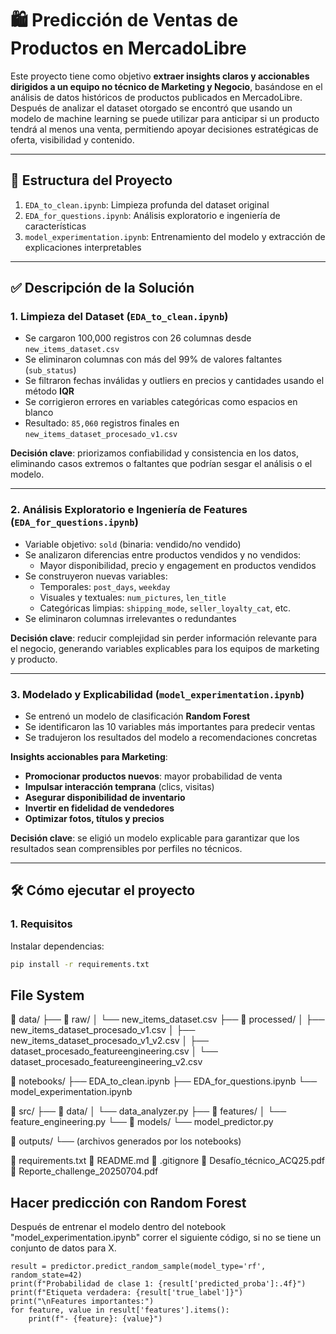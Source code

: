 # 🛍️ Predicción de Ventas de Productos en MercadoLibre

Este proyecto tiene como objetivo **extraer insights claros y accionables dirigidos a un equipo no técnico de Marketing y Negocio**, basándose en el análisis de datos históricos de productos publicados en MercadoLibre. Después de analizar el dataset otorgado se encontró que usando un modelo de machine learning se puede utilizar para anticipar si un producto tendrá al menos una venta, permitiendo apoyar decisiones estratégicas de oferta, visibilidad y contenido.

---

## 📂 Estructura del Proyecto

1. `EDA_to_clean.ipynb`: Limpieza profunda del dataset original
2. `EDA_for_questions.ipynb`: Análisis exploratorio e ingeniería de características
3. `model_experimentation.ipynb`: Entrenamiento del modelo y extracción de explicaciones interpretables

---

## ✅ Descripción de la Solución

### 1. Limpieza del Dataset (`EDA_to_clean.ipynb`)

- Se cargaron 100,000 registros con 26 columnas desde `new_items_dataset.csv`
- Se eliminaron columnas con más del 99% de valores faltantes (`sub_status`)
- Se filtraron fechas inválidas y outliers en precios y cantidades usando el método **IQR**
- Se corrigieron errores en variables categóricas como espacios en blanco
- Resultado: `85,060` registros finales en `new_items_dataset_procesado_v1.csv`

**Decisión clave**: priorizamos confiabilidad y consistencia en los datos, eliminando casos extremos o faltantes que podrían sesgar el análisis o el modelo.

---

### 2. Análisis Exploratorio e Ingeniería de Features (`EDA_for_questions.ipynb`)

- Variable objetivo: `sold` (binaria: vendido/no vendido)
- Se analizaron diferencias entre productos vendidos y no vendidos:
  - Mayor disponibilidad, precio y engagement en productos vendidos
- Se construyeron nuevas variables:
  - Temporales: `post_days`, `weekday`
  - Visuales y textuales: `num_pictures`, `len_title`
  - Categóricas limpias: `shipping_mode`, `seller_loyalty_cat`, etc.
- Se eliminaron columnas irrelevantes o redundantes

**Decisión clave**: reducir complejidad sin perder información relevante para el negocio, generando variables explicables para los equipos de marketing y producto.

---

### 3. Modelado y Explicabilidad (`model_experimentation.ipynb`)

- Se entrenó un modelo de clasificación **Random Forest**
- Se identificaron las 10 variables más importantes para predecir ventas
- Se tradujeron los resultados del modelo a recomendaciones concretas

**Insights accionables para Marketing**:
- **Promocionar productos nuevos**: mayor probabilidad de venta
- **Impulsar interacción temprana** (clics, visitas)
- **Asegurar disponibilidad de inventario**
- **Invertir en fidelidad de vendedores**
- **Optimizar fotos, títulos y precios**

**Decisión clave**: se eligió un modelo explicable para garantizar que los resultados sean comprensibles por perfiles no técnicos.

---

## 🛠️ Cómo ejecutar el proyecto

### 1. Requisitos

Instalar dependencias:

```bash
pip install -r requirements.txt
```

## File System

📁 data/
├── 📁 raw/
│   └── new_items_dataset.csv
├── 📁 processed/
│   ├── new_items_dataset_procesado_v1.csv
│   ├── new_items_dataset_procesado_v1_v2.csv
│   ├── dataset_procesado_featureengineering.csv
│   └── dataset_procesado_featureengineering_v2.csv

📁 notebooks/
├── EDA_to_clean.ipynb
├── EDA_for_questions.ipynb
└── model_experimentation.ipynb

📁 src/
├── 📁 data/
│   └── data_analyzer.py
├── 📁 features/
│   └── feature_engineering.py
└── 📁 models/
    └── model_predictor.py

📁 outputs/
└── (archivos generados por los notebooks)

📄 requirements.txt
📄 README.md
📄 .gitignore
📄 Desafío_técnico_ACQ25.pdf
📄 Reporte_challenge_20250704.pdf



## Hacer predicción con Random Forest

Después de entrenar el modelo dentro del notebook "model_experimentation.ipynb" correr el siguiente código, si no se tiene un conjunto de datos para X.
```
result = predictor.predict_random_sample(model_type='rf', random_state=42)
print(f"Probabilidad de clase 1: {result['predicted_proba']:.4f}")
print(f"Etiqueta verdadera: {result['true_label']}")
print("\nFeatures importantes:")
for feature, value in result['features'].items():
    print(f"- {feature}: {value}")
```